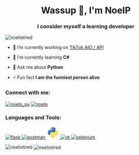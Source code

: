 <h1 align="center">Wassup 👋, I'm NoelP</h1>
<h3 align="center">I consider myself a learning developer</h3>

<p align="left"> <img src="https://komarev.com/ghpvc/?username=noelistired&label=Profile%20views&color=0e75b6&style=flat" alt="noelistired" /> </p>

- 🔭 I’m currently working on [TikTok AIO / API](https://github.com/NoelisTired/TikTok-RestAPI)

- 🌱 I’m currently learning **C#**

- 💬 Ask me about **Python**

- ⚡ Fun fact **I am the funniest person alive**

<h3 align="left">Connect with me:</h3>
<p align="left">
<a href="https://twitter.com/noelp_py" target="blank"><img align="center" src="https://raw.githubusercontent.com/rahuldkjain/github-profile-readme-generator/master/src/images/icons/Social/twitter.svg" alt="noelp_py" height="30" width="40" /></a>
<a href="https://www.youtube.com/c/noelp" target="blank"><img align="center" src="https://raw.githubusercontent.com/rahuldkjain/github-profile-readme-generator/master/src/images/icons/Social/youtube.svg" alt="noelp" height="30" width="40" /></a>
</p>

<h3 align="left">Languages and Tools:</h3>
<p align="left"> <a href="https://flask.palletsprojects.com/" target="_blank" rel="noreferrer"> <img src="https://www.vectorlogo.zone/logos/pocoo_flask/pocoo_flask-icon.svg" alt="flask" width="40" height="40"/> </a> <a href="https://postman.com" target="_blank" rel="noreferrer"> <img src="https://www.vectorlogo.zone/logos/getpostman/getpostman-icon.svg" alt="postman" width="40" height="40"/> </a> <a href="https://www.python.org" target="_blank" rel="noreferrer"> <img src="https://raw.githubusercontent.com/devicons/devicon/master/icons/python/python-original.svg" alt="python" width="40" height="40"/> </a> <a href="https://www.qt.io/" target="_blank" rel="noreferrer"> <img src="https://upload.wikimedia.org/wikipedia/commons/0/0b/Qt_logo_2016.svg" alt="qt" width="40" height="40"/> </a> <a href="https://www.selenium.dev" target="_blank" rel="noreferrer"> <img src="https://raw.githubusercontent.com/detain/svg-logos/780f25886640cef088af994181646db2f6b1a3f8/svg/selenium-logo.svg" alt="selenium" width="40" height="40"/> </a> </p>

<p><img align="left" src="https://github-readme-stats.vercel.app/api/top-langs?username=noelistired&show_icons=true&locale=en&layout=compact" alt="noelistired" /></p>

<p>&nbsp;<img align="center" src="https://github-readme-stats.vercel.app/api?username=noelistired&show_icons=true&locale=en" alt="noelistired" /></p>
